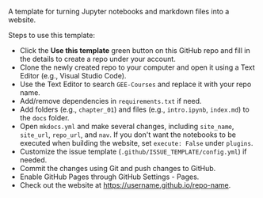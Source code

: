 
A template for turning Jupyter notebooks and markdown files into a website.

Steps to use this template:

- Click the **Use this template** green button on this GitHub repo and fill in the details to create a repo under your account.
- Clone the newly created repo to your computer and open it using a Text Editor (e.g., Visual Studio Code).
- Use the Text Editor to search `GEE-Courses` and replace it with your repo name.
- Add/remove dependencies in `requirements.txt` if need.
- Add folders (e.g., `chapter_01`) and files (e.g., `intro.ipynb`, `index.md`) to the `docs` folder.
- Open `mkdocs.yml` and make several changes, including `site_name`, `site_url`, `repo_url`, and `nav`. If you don't want the notebooks to be executed when building the website, set `execute: False` under `plugins`.
- Customize the issue template (`.github/ISSUE_TEMPLATE/config.yml`) if needed. 
- Commit the changes using Git and push changes to GitHub.
- Enable GitHub Pages through GitHub Settings - Pages. 
- Check out the website at https://username.github.io/repo-name. 